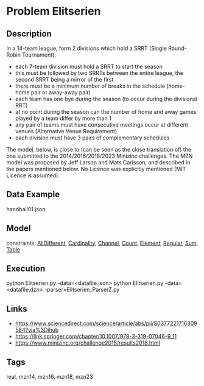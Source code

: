 # Problem Elitserien
## Description
In a 14-team league, form 2 divisions which hold a SRRT (Single Round-Robin Tournament):
  - each 7-team division must hold a SRRT to start the season
  - this must be followed by two SRRTs between the entire league, the second SRRT being a mirror of the first
  - there must be a minimum number of breaks in the schedule (home-home pair or away-away pair)
  - each team has one bye during the season (to occur during the divisional RRT)
  - at no point during the season can the number of home and away games played by a team differ by more than 1
  - any pair of teams must have consecutive meetings occur at different venues (Alternative Venue Requirement)
  - each division must have 3 pairs of complementary schedules

The model, below, is close to (can be seen as the close translation of) the one submitted to the 2014/2016/2018/2023 Minizinc challenges.
The MZN model was proposed by Jeff Larson and Mats Carlsson, and described in the papers mentioned below.
No Licence was explicitly mentioned (MIT Licence is assumed).

## Data Example
  handball01.json

## Model
  constraints: [AllDifferent](http://pycsp.org/documentation/constraints/AllDifferent), [Cardinality](http://pycsp.org/documentation/constraints/Cardinality), [Channel](http://pycsp.org/documentation/constraints/Channel), [Count](http://pycsp.org/documentation/constraints/Count), [Element](http://pycsp.org/documentation/constraints/Element), [Regular](http://pycsp.org/documentation/constraints/Regular), [Sum](http://pycsp.org/documentation/constraints/Sum), [Table](http://pycsp.org/documentation/constraints/Table)

## Execution
  python Elitserien.py -data=<datafile.json>
  python Elitserien.py -data=<datafile.dzn> -parser=Elitserien_ParserZ.py

## Links
  - https://www.sciencedirect.com/science/article/abs/pii/S0377221716309584?via%3Dihub
  - https://link.springer.com/chapter/10.1007/978-3-319-07046-9_11
  - https://www.minizinc.org/challenge2018/results2018.html

## Tags
  real, mzn14, mzn16, mzn18, mzn23
